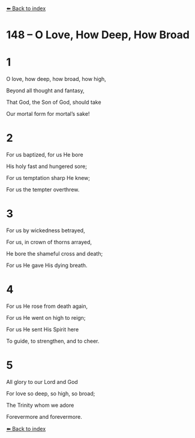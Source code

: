 [⬅️ Back to index](../README.md)

# 148 – O Love, How Deep, How Broad





# 1

O love, how deep, how broad, how high,

Beyond all thought and fantasy,

That God, the Son of God, should take

Our mortal form for mortal’s sake!



# 2

For us baptized, for us He bore

His holy fast and hungered sore;

For us temptation sharp He knew;

For us the tempter overthrew.



# 3

For us by wickedness betrayed,

For us, in crown of thorns arrayed,

He bore the shameful cross and death;

For us He gave His dying breath.



# 4

For us He rose from death again,

For us He went on high to reign;

For us He sent His Spirit here

To guide, to strengthen, and to cheer.



# 5

All glory to our Lord and God

For love so deep, so high, so broad;

The Trinity whom we adore

Forevermore and forevermore.

[⬅️ Back to index](../README.md)
